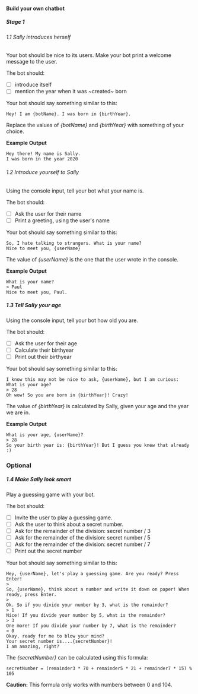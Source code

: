 #### Build your own chatbot

##### Stage 1

###### 1.1 Sally introduces herself

Your bot should be nice to its users. Make your bot print a welcome message to the user.

The bot should:

- [ ] introduce itself
- [ ] mention the year when it was ~created~ born

Your bot should say something similar to this:

```
Hey! I am {botName}. I was born in {birthYear}.
```
Replace the values of *{botName}* and *{birthYear}* with something of your choice.

**Example Output**
```
Hey there! My name is Sally.
I was born in the year 2020
```

###### 1.2 Introduce yourself to Sally
Using the console input, tell your bot what your name is.

The bot should:

- [ ] Ask the user for their name
- [ ] Print a greeting, using the user's name

Your bot should say something similar to this:

```
So, I hate talking to strangers. What is your name?
Nice to meet you, {userName}
```
The value of *{userName}* is the one that the user wrote in the console.


**Example Output**
```
What is your name?
> Paul
Nice to meet you, Paul.
```


##### 1.3 Tell Sally your age
Using the console input, tell your bot how old you are.

The bot should:

- [ ] Ask the user for their age
- [ ] Calculate their birthyear
- [ ] Print out their birthyear

Your bot should say something similar to this:

```
I know this may not be nice to ask, {userName}, but I am curious:
What is your age?
> 28
Oh wow! So you are born in {birthYear}! Crazy!
```
The value of *{birthYear}* is calculated by Sally, given your age and the year we are in.

**Example Output**
```
What is your age, {userName}?
> 28
So your birth year is: {birthYear}! But I guess you knew that already :)
```

### Optional
##### 1.4 Make Sally look smart
Play a guessing game with your bot.

The bot should:

- [ ] Invite the user to play a guessing game.
- [ ] Ask the user to think about a secret number.
- [ ] Ask for the remainder of the division: secret number / 3
- [ ] Ask for the remainder of the division: secret number / 5
- [ ] Ask for the remainder of the division: secret number / 7
- [ ] Print out the secret number

Your bot should say something similar to this:
```
Hey, {userName}, let's play a guessing game. Are you ready? Press Enter!
>
So, {userName}, think about a number and write it down on paper! When ready, press Enter.
>
Ok. So if you divide your number by 3, what is the remainder?
> 1
Nice! If you divide your number by 5, what is the remainder?
> 3
One more! If you divide your number by 7, what is the remainder?
> 0
Okay, ready for me to blow your mind?
Your secret number is....{secretNumber}!
I am amazing, right?
```

The *{secretNumber}* can be calculated using this formula:

```
secretNumber = (remainder3 * 70 + remainder5 * 21 + remainder7 * 15) % 105
```

**Caution:** This formula only works with numbers between 0 and 104.

